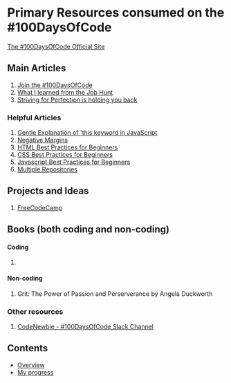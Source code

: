 # Primary Resources consumed on the #100DaysOfCode

[The #100DaysOfCode Official Site](http://100daysofcode.com/)

## Main Articles
1. [Join the #100DaysOfCode](https://medium.freecodecamp.com/join-the-100daysofcode-556ddb4579e4)  
2. [What I learned from the Job Hunt](https://forum.freecodecamp.org/t/i-got-the-job-heres-what-ive-learned-from-the-job-hunt/137709/6) 
3. [Striving for Perfection is holding you back](https://medium.freecodecamp.org/why-striving-for-perfection-might-be-holding-you-back-as-a-newbie-web-developer-6e8ae257751f)

### Helpful Articles
1. [Gentle Explanation of 'this keyword in JavaScript](http://rainsoft.io/gentle-explanation-of-this-in-javascript/)
2. [Negative Margins](http://css-101.org/negative-margin/index.php)
3. [HTML Best Practices for Beginners](https://code.tutsplus.com/tutorials/30-html-best-practices-for-beginners--net-4957)
4. [CSS Best Practices for Beginners](https://code.tutsplus.com/tutorials/30-css-best-practices-for-beginners--net-6741)
5. [Javascript Best Practices for Beginners](https://code.tutsplus.com/tutorials/24-javascript-best-practices-for-beginners--net-5399)
6. [Multiple Repositories](https://softwareengineering.stackexchange.com/questions/206668/using-multiple-git-repositories-instead-of-a-single-one-containing-many-apps-fro3)

## Projects and Ideas
1. [FreeCodeCamp](https://www.freecodecamp.com)

## Books (both coding and non-coding)

#### Coding
1. 

#### Non-coding
1. Grit: The Power of Passion and Perserverance by Angela Duckworth

### Other resources
1. [CodeNewbie - #100DaysOfCode Slack Channel](https://codenewbie.typeform.com/to/uwsWlZ)

## Contents
* [Overview](readme.md)
* [My progress](log.md)
